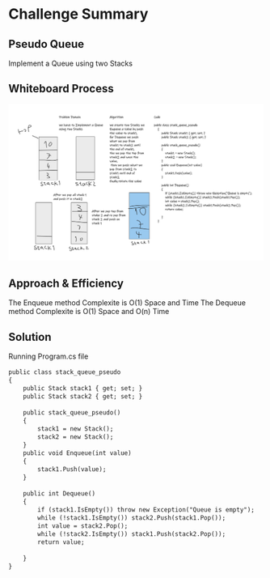 # Challenge Summary
## Pseudo Queue
Implement a Queue using two Stacks

## Whiteboard Process
![stack-queue-pseudo](./Whiteboard.png)
 
## Approach & Efficiency
The Enqueue method Complexite is O(1) Space and Time
The Dequeue method Complexite is O(1) Space and O(n) Time

## Solution
Running Program.cs file


    public class stack_queue_pseudo
    {
        public Stack stack1 { get; set; }
        public Stack stack2 { get; set; }

        public stack_queue_pseudo()
        {
            stack1 = new Stack();
            stack2 = new Stack();
        }
        public void Enqueue(int value)
        {
            stack1.Push(value);
        }

        public int Dequeue()
        {
            if (stack1.IsEmpty()) throw new Exception("Queue is empty");
            while (!stack1.IsEmpty()) stack2.Push(stack1.Pop());
            int value = stack2.Pop();
            while (!stack2.IsEmpty()) stack1.Push(stack2.Pop());
            return value;

        }
    }